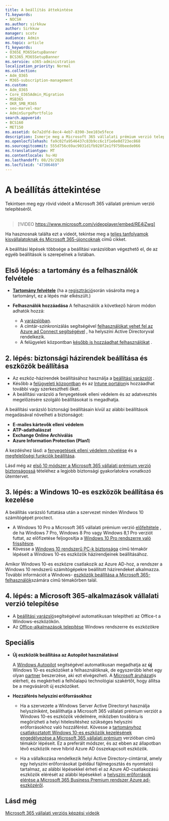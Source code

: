 ```yaml
---
title: A beállítás áttekintése
f1.keywords:
- NOCSH
ms.author: sirkkuw
author: Sirkkuw
manager: scotv
audience: Admin
ms.topic: article
f1_keywords:
- O365E_M365SetupBanner
- BCS365_M365SetupBanner
ms.service: o365-administration
localization_priority: Normal
ms.collection:
- Adm_O365
- M365-subscription-management
ms.custom:
- Adm_O365
- Core_O365Admin_Migration
- MSB365
- OKR_SMB_M365
- seo-marvel-mar
- AdminSurgePortfolio
search.appverid:
- BCS160
- MET150
ms.assetid: 6e7a2dfd-8ec4-4eb7-8390-3ee103e5fece
description: Ismerje meg a Microsoft 365 vállalati prémium verzió telepítési lépéseit, a feliratkozást, a tartomány és a felhasználók hozzáadását, illetve a biztonsági házirendek beállítását.
ms.openlocfilehash: fa9c02fa9546437c83b9cc6c1f1e6e0d723ec868
ms.sourcegitcommit: 555d756c69ac9031d1fb928f2e1f9750beede066
ms.translationtype: MT
ms.contentlocale: hu-HU
ms.lasthandoff: 08/29/2020
ms.locfileid: "47306469"
---
```

# <a name="overview-of-setup"></a>A beállítás áttekintése

Tekintsen meg egy rövid videót a Microsoft 365 vállalati prémium verzió telepítéséről.<br><br>

> [!VIDEO https://www.microsoft.com/videoplayer/embed/RE4jZwg] 

Ha hasznosnak találta ezt a videót, tekintse meg a [teljes tanfolyamok kisvállalatoknak és Microsoft 365-újoncoknak](https://support.microsoft.com/office/6ab4bbcd-79cf-4000-a0bd-d42ce4d12816) című cikket.

A beállítási lépések többsége a beállítási varázslóban végezhető el, de az egyéb beállítások is szerepelnek a listában.

## <a name="step-1-add-your-domain-and-users"></a>Első lépés: a tartomány és a felhasználók felvétele

   - **[Tartomány felvétele](set-up.md#add-your-domain-to-personalize-sign-in)** (ha a [regisztráció](sign-up.md)során vásárolta meg a tartományt, ez a lépés már elkészült.)

   - **Felhasználók hozzáadása** A felhasználók a következő három módon adhatók hozzá:
        - A [varázslóban](set-up.md#add-users-in-the-wizard).
        - A címtár-szinkronizálás segítségével [felhasználókat vehet fel az Azure ad Connect segítségével](https://docs.microsoft.com/microsoft-365/enterprise/set-up-directory-synchronization) , ha helyszíni Active Directoryval rendelkezik.
        - A felügyeleti központban [később is hozzáadhat felhasználókat](add-users-m365b.md) .
## <a name="step-2-set-up-security-policies-and-configure-devices"></a>2. lépés: biztonsági házirendek beállítása és eszközök beállítása 

  - Az eszköz-házirendek beállításához használja a [beállítási varázslót](set-up.md#protect-your-organization) . 
  - Később a [felügyeleti központban](view-policies-and-devices.md) és az [Intune portálon](https://docs.microsoft.com/intune/tutorial-walkthrough-intune-portal)is hozzáadhat további vagy szerkesztheti őket.
  - A beállítási varázsló a fenyegetések elleni védelem és az adatvesztés megelőzésére szolgáló beállításokat is megadhatja.
  
  A beállítási varázsló biztonsági beállításain kívül az alábbi beállítások megadásával növelheti a biztonságot:

- **E-mailes kártevők elleni védelem**
- **ATP-adathalászat**
- **Exchange Online Archiválás**
- **Azure Information Protection (Plan1**)

A kezdéshez lásd: a [fenyegetések elleni védelem növelése](increase-threat-protection.md) és a [megfelelőségi funkciók beállítása](set-up-compliance.md).

Lásd még az [első 10 módszer a Microsoft 365 vállalati prémium verzió biztonságossá](https://docs.microsoft.com/office365/admin/security-and-compliance/secure-your-business-data) tételéhez a legjobb biztonsági gyakorlatokra vonatkozó ütemtervet.

## <a name="step-3-set-up-and-manage-windows-10-devices"></a>3. lépés: a Windows 10-es eszközök beállítása és kezelése

A beállítás varázsló futtatása után a szervezet minden Windwos 10 számítógépét proctect.
  
- A Windows 10 Pro a Microsoft 365 vállalati prémium verzió [előfeltétele](pre-requisites-for-data-protection.md) , de ha Windows 7 Pro, Windows 8 Pro vagy Windows 8,1 Pro verziót futtat, az előfizetése feljogosítja a [Windows 10 Pro rendszerre való frissítésre](https://docs.microsoft.com/microsoft-365/business/upgrade-to-windows-pro-creators-update).
- Kövesse a [Windows 10 rendszerű PC-k biztonsága](secure-win-10-pcs.md) című témakör lépéseit a Windows 10-es eszközök házirendjeinek beállításához.

Amikor Windows 10-es eszközre csatlakozik az Azure AD-hoz, a rendszer a Windows 10 rendszerű számítógépekre beállított házirendeket alkalmazza. További információt a Windows- [eszközök beállítása a Microsoft 365-felhasználók](set-up-windows-devices.md)számára című témakörben talál.

## <a name="step-4-install-microsoft-365-apps-for-business"></a>4. lépés: a Microsoft 365-alkalmazások vállalati verzió telepítése
- A [beállítási varázsló](set-up.md#deploy-office-365-client-apps)segítségével automatikusan telepítheti az Office-t a Windows-eszközökön.
- Az [Office-alkalmazások telepítése](https://docs.microsoft.com/office365/admin/setup/install-applications) Windows rendszerre és eszközökre
     
## <a name="advanced"></a>Speciális
- **Új eszközök beállítása az Autopilot használatával**
            
     A [Windows Autopilot](add-autopilot-devices-and-profile.md) segítségével automatikusan megadhatja az **új** Windows 10-es eszközöket a felhasználóknak, de egyszerűbb lehet egy olyan [partner](https://www.microsoft.com/solution-providers/search) beszerzése, aki ezt elvégezheti. A [Microsoft áruházat](https://go.microsoft.com/fwlink/?linkid=874598)is elérheti, és megkérheti a felhőalapú technológiai szakértőt, hogy állítsa be a megvásárolt új eszközöket.

- **Hozzáférés helyszíni erőforrásokhoz**

     - Ha a szervezete a Windows Server Active Directoryt használja helyszíniként, beállíthatja a Microsoft 365 vállalati prémium verziót a Windows 10-es eszközök védelmére, miközben továbbra is megőrizheti a helyi hitelesítéshez szükséges helyszíni erőforrásokhoz való hozzáférést. Kövesse a [tartományhoz csatlakoztatott Windows 10-es eszközök kezelésének engedélyezése a Microsoft 365 vállalati prémium](manage-windows-devices.md) verzióban című témakör lépéseit. Ez a preferált módszer, és az ebben az állapotban lévő eszközök neve hibrid Azure AD összekapcsolt eszközök.

    - Ha a vállalkozása rendelkezik helyi Active Directory-címtárral, amely egy helyszíni erőforrásokat (például fájlmegosztás és nyomtató) tartalmaz, az alábbi lépésekkel érheti el az Azure AD-csatlakozású eszközök elérését az alábbi lépésekkel: a [helyszíni erőforrások elérése a Microsoft 365 Business Premium rendszer Azure ad-eszközéről](access-resources.md).

## <a name="see-also"></a>Lásd még

[Microsoft 365 vállalati verziós képzési videók](https://support.microsoft.com/office/6ab4bbcd-79cf-4000-a0bd-d42ce4d12816)
